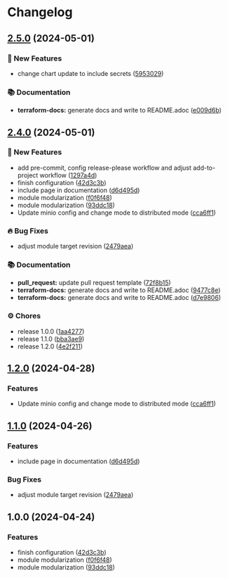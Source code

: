 # Changelog

## [2.5.0](https://github.com/GersonRS/modern-gitops-stack-module-minio/compare/v2.4.0...v2.5.0) (2024-05-01)


### 🚀 New Features

* change chart update to include secrets ([5953029](https://github.com/GersonRS/modern-gitops-stack-module-minio/commit/59530294ae4377b6ec163d44f42fe7e79ef4bd13))


### 📚 Documentation

* **terraform-docs:** generate docs and write to README.adoc ([e009d6b](https://github.com/GersonRS/modern-gitops-stack-module-minio/commit/e009d6bac4e14fa2edc024d1a55d7e65c383cabb))

## [2.4.0](https://github.com/GersonRS/modern-gitops-stack-module-minio/compare/v2.3.0...v2.4.0) (2024-05-01)


### 🚀 New Features

* add pre-commit, config release-please workflow and adjust add-to-project workflow ([1297a4d](https://github.com/GersonRS/modern-gitops-stack-module-minio/commit/1297a4d3c500c07a0975f4f9b31b2ee5846ce1d1))
* finish configuration ([42d3c3b](https://github.com/GersonRS/modern-gitops-stack-module-minio/commit/42d3c3bb399e003ce95513457b9ceae1be269719))
* include page in documentation ([d6d495d](https://github.com/GersonRS/modern-gitops-stack-module-minio/commit/d6d495d8d0ca4fbd587aa0acd2fe8955850a0d94))
* module modularization ([f0f6f48](https://github.com/GersonRS/modern-gitops-stack-module-minio/commit/f0f6f48b11ab448280f1c809e4ddfbb781a4a495))
* module modularization ([93ddc18](https://github.com/GersonRS/modern-gitops-stack-module-minio/commit/93ddc1805cc5cb6eabf8e18c6602d3e73a5543ee))
* Update minio config and change mode to distributed mode ([cca6ff1](https://github.com/GersonRS/modern-gitops-stack-module-minio/commit/cca6ff1eed86264a89d44fd8fa314af6d8e6a87e))


### 🔥 Bug Fixes

* adjust module target revision ([2479aea](https://github.com/GersonRS/modern-gitops-stack-module-minio/commit/2479aea5459a3a09002061efb8c37b4084c5dc14))


### 📚 Documentation

* **pull_request:** update pull request template ([72f8b15](https://github.com/GersonRS/modern-gitops-stack-module-minio/commit/72f8b1535bf1c7e2f3f081debf90cea34b3fc5ef))
* **terraform-docs:** generate docs and write to README.adoc ([9477c8e](https://github.com/GersonRS/modern-gitops-stack-module-minio/commit/9477c8ea11903f69fda72ec51b3cc13db703b93d))
* **terraform-docs:** generate docs and write to README.adoc ([d7e9806](https://github.com/GersonRS/modern-gitops-stack-module-minio/commit/d7e9806c63124b66dd3d25fa5259a997cc280860))


### ⚙️ Chores

* release 1.0.0 ([1aa4277](https://github.com/GersonRS/modern-gitops-stack-module-minio/commit/1aa4277287af68ac86105686a6bb12ce1feaad2e))
* release 1.1.0 ([bba3ae9](https://github.com/GersonRS/modern-gitops-stack-module-minio/commit/bba3ae9232b9f0c5e5dc818b12333b5e0b1f094d))
* release 1.2.0 ([4e2f211](https://github.com/GersonRS/modern-gitops-stack-module-minio/commit/4e2f2114331fd6b1aceecc449092a65bb91b7f44))

## [1.2.0](https://github.com/GersonRS/modern-gitops-stack-module-minio/compare/v1.1.0...v1.2.0) (2024-04-28)


### Features

* Update minio config and change mode to distributed mode ([cca6ff1](https://github.com/GersonRS/modern-gitops-stack-module-minio/commit/cca6ff1eed86264a89d44fd8fa314af6d8e6a87e))

## [1.1.0](https://github.com/GersonRS/modern-gitops-stack-module-minio/compare/v1.0.0...v1.1.0) (2024-04-26)


### Features

* include page in documentation ([d6d495d](https://github.com/GersonRS/modern-gitops-stack-module-minio/commit/d6d495d8d0ca4fbd587aa0acd2fe8955850a0d94))


### Bug Fixes

* adjust module target revision ([2479aea](https://github.com/GersonRS/modern-gitops-stack-module-minio/commit/2479aea5459a3a09002061efb8c37b4084c5dc14))

## 1.0.0 (2024-04-24)


### Features

* finish configuration ([42d3c3b](https://github.com/GersonRS/modern-gitops-stack-module-minio/commit/42d3c3bb399e003ce95513457b9ceae1be269719))
* module modularization ([f0f6f48](https://github.com/GersonRS/modern-gitops-stack-module-minio/commit/f0f6f48b11ab448280f1c809e4ddfbb781a4a495))
* module modularization ([93ddc18](https://github.com/GersonRS/modern-gitops-stack-module-minio/commit/93ddc1805cc5cb6eabf8e18c6602d3e73a5543ee))
